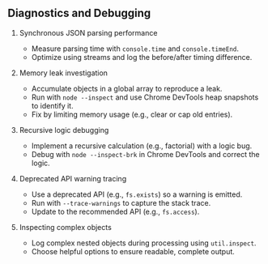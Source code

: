 ## Diagnostics and Debugging

1. Synchronous JSON parsing performance
   - Measure parsing time with `console.time` and `console.timeEnd`.
   - Optimize using streams and log the before/after timing difference.

2. Memory leak investigation
   - Accumulate objects in a global array to reproduce a leak.
   - Run with `node --inspect` and use Chrome DevTools heap snapshots to identify it.
   - Fix by limiting memory usage (e.g., clear or cap old entries).

3. Recursive logic debugging
   - Implement a recursive calculation (e.g., factorial) with a logic bug.
   - Debug with `node --inspect-brk` in Chrome DevTools and correct the logic.

4. Deprecated API warning tracing
   - Use a deprecated API (e.g., `fs.exists`) so a warning is emitted.
   - Run with `--trace-warnings` to capture the stack trace.
   - Update to the recommended API (e.g., `fs.access`).

5. Inspecting complex objects
   - Log complex nested objects during processing using `util.inspect`.
   - Choose helpful options to ensure readable, complete output.